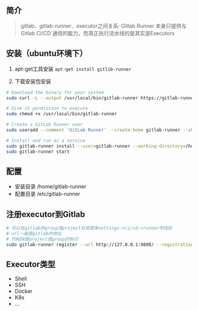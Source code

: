
## 简介

> gitlab、gitlab-runner、executor之间关系:
> Gitlab Runner 本身只提供与 Gitlab CI/CD 通信的能力，而真正执行流水线的是其实是Executors

## 安装（ubuntu环境下）

1. apt-get工具安装
	`apt-get install gitlib-runner`

2. 下载安装包安装
```bash
# Download the binary for your system
sudo curl -L --output /usr/local/bin/gitlab-runner https://gitlab-runner-downloads.s3.amazonaws.com/latest/binaries/gitlab-runner-linux-amd64

# Give it permission to execute
sudo chmod +x /usr/local/bin/gitlab-runner

# Create a GitLab Runner user
sudo useradd --comment 'GitLab Runner' --create-home gitlab-runner --shell /bin/bash

# Install and run as a service
sudo gitlab-runner install --user=gitlab-runner --working-directory=/home/gitlab-runner
sudo gitlab-runner start	
```

## 配置

- 安装目录 /home/gitlab-runner
- 配置目录 /etc/gitlab-runner

## 注册executor到Gitlab

```bash
# 可以在gitlab的group或project右侧菜单settings->ci/cd->runner中找到
# url一般是gitlab的地址
# TOKEN是project或group的标识
sudo gitlab-runner register --url http://127.0.0.1:9808/ --registration-token $TOKEN
```


## Executor类型
- Shell
- SSH
- Docker
- K8s
- ...
